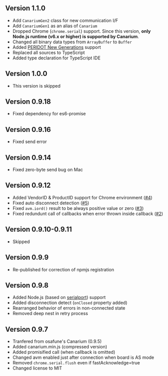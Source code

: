Version 1.1.0
-------
- Add `CanariumGen2` class for new communication I/F
- Add `CanariumGen1` as an alias of `Canarium`
- Dropped Chrome (`chrome.serial`) support. Since this version, **only Node.js runtime (v6.x or higher) is supported by Canarium**.
- Changed all binary data types from `ArrayBuffer` to `Buffer`
- Added [PERIDOT New Generations](https://github.com/osafune/peridot_newgen) support
- Replaced all sources to TypeScript
- Added type declaration for TypeScript IDE

Version 1.0.0
-------
- This version is skipped

Version 0.9.18
-------
- Fixed dependency for es6-promise

Version 0.9.16
-------
- Fixed send error

Version 0.9.14
-------
- Fixed zero-byte send bug on Mac

Version 0.9.12
-------
- Added VendorID & ProductID support for Chrome environment ([#4](https://github.com/kimushu/canarium/issues/4))
- Fixed auto disconnect detection ([#5](https://github.com/kimushu/canarium/issues/5))
- Fixed `avm.iord()` result to be always positive value or zero ([#3](https://github.com/kimushu/canarium/issues/3))
- Fixed redundunt call of callbacks when error thrown inside callback ([#2](https://github.com/kimushu/canarium/issues/2))

Version 0.9.10-0.9.11
-------
- Skipped

Version 0.9.9
-------
- Re-published for correction of npmjs registration

Version 0.9.8
-------
- Added Node.js (based on [serialport](https://www.npmjs.com/package/serialport)) support
- Added disconnection detect (`onClosed` property added)
- Rearranged behavior of errors in non-connected state
- Removed deep nest in retry process

Version 0.9.7
-------
- Tranfered from osafune's Canarium (0.9.5)
- Added canarium.min.js (compressed version)
- Added promisified call (when callback is omitted)
- Changed avm enabled just after connection when board is AS mode
- Removed `chrome.serial.flush` even if fastAcknowledge=true
- Changed license to MIT
